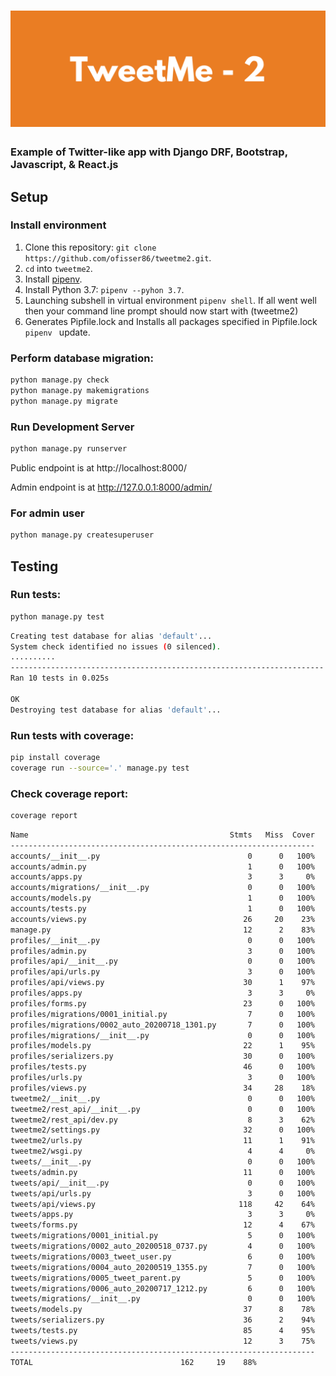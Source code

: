 # ![Django DRF TweetMe App](logo2.png)

### Example of Twitter-like app with Django DRF, Bootstrap, Javascript, & React.js

## Setup

### Install environment

1. Clone this repository: `git clone https://github.com/ofisser86/tweetme2.git`.
2. `cd` into `tweetme2`.
3. Install [pipenv](https://github.com/pypa/pipenv).
4. Install Python 3.7: `pipenv --pyhon 3.7`.
5. Launching subshell in virtual environment `pipenv shell`. If all went well then your command line prompt should now start with (tweetme2)
6. Generates Pipfile.lock and Installs all packages specified in Pipfile.lock `pipenv ` update.

### Perform database migration:
```bash
python manage.py check
python manage.py makemigrations
python manage.py migrate
```
### Run Development Server

```bash
python manage.py runserver
```
Public endpoint is at http://localhost:8000/

Admin endpoint is at http://127.0.0.1:8000/admin/

### For admin user
```bash
python manage.py createsuperuser
```
## Testing

### Run tests:
```bash
python manage.py test
```

```bash
Creating test database for alias 'default'...
System check identified no issues (0 silenced).
..........
----------------------------------------------------------------------
Ran 10 tests in 0.025s

OK
Destroying test database for alias 'default'...
```

### Run tests with coverage:
```bash
pip install coverage
coverage run --source='.' manage.py test
```

### Check coverage report:
```bash
coverage report
```

```bash
Name                                             Stmts   Miss  Cover
--------------------------------------------------------------------
accounts/__init__.py                                 0      0   100%
accounts/admin.py                                    1      0   100%
accounts/apps.py                                     3      3     0%
accounts/migrations/__init__.py                      0      0   100%
accounts/models.py                                   1      0   100%
accounts/tests.py                                    1      0   100%
accounts/views.py                                   26     20    23%
manage.py                                           12      2    83%
profiles/__init__.py                                 0      0   100%
profiles/admin.py                                    3      0   100%
profiles/api/__init__.py                             0      0   100%
profiles/api/urls.py                                 3      0   100%
profiles/api/views.py                               30      1    97%
profiles/apps.py                                     3      3     0%
profiles/forms.py                                   23      0   100%
profiles/migrations/0001_initial.py                  7      0   100%
profiles/migrations/0002_auto_20200718_1301.py       7      0   100%
profiles/migrations/__init__.py                      0      0   100%
profiles/models.py                                  22      1    95%
profiles/serializers.py                             30      0   100%
profiles/tests.py                                   46      0   100%
profiles/urls.py                                     3      0   100%
profiles/views.py                                   34     28    18%
tweetme2/__init__.py                                 0      0   100%
tweetme2/rest_api/__init__.py                        0      0   100%
tweetme2/rest_api/dev.py                             8      3    62%
tweetme2/settings.py                                32      0   100%
tweetme2/urls.py                                    11      1    91%
tweetme2/wsgi.py                                     4      4     0%
tweets/__init__.py                                   0      0   100%
tweets/admin.py                                     11      0   100%
tweets/api/__init__.py                               0      0   100%
tweets/api/urls.py                                   3      0   100%
tweets/api/views.py                                118     42    64%
tweets/apps.py                                       3      3     0%
tweets/forms.py                                     12      4    67%
tweets/migrations/0001_initial.py                    5      0   100%
tweets/migrations/0002_auto_20200518_0737.py         4      0   100%
tweets/migrations/0003_tweet_user.py                 6      0   100%
tweets/migrations/0004_auto_20200519_1355.py         7      0   100%
tweets/migrations/0005_tweet_parent.py               5      0   100%
tweets/migrations/0006_auto_20200717_1212.py         6      0   100%
tweets/migrations/__init__.py                        0      0   100%
tweets/models.py                                    37      8    78%
tweets/serializers.py                               36      2    94%
tweets/tests.py                                     85      4    95%
tweets/views.py                                     12      3    75%
--------------------------------------------------------------------
TOTAL                                 162     19    88%
```

